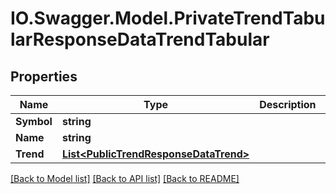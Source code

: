 # IO.Swagger.Model.PrivateTrendTabularResponseDataTrendTabular
## Properties

Name | Type | Description | Notes
------------ | ------------- | ------------- | -------------
**Symbol** | **string** |  | 
**Name** | **string** |  | 
**Trend** | [**List&lt;PublicTrendResponseDataTrend&gt;**](PublicTrendResponseDataTrend.md) |  | 

[[Back to Model list]](../README.md#documentation-for-models) [[Back to API list]](../README.md#documentation-for-api-endpoints) [[Back to README]](../README.md)

